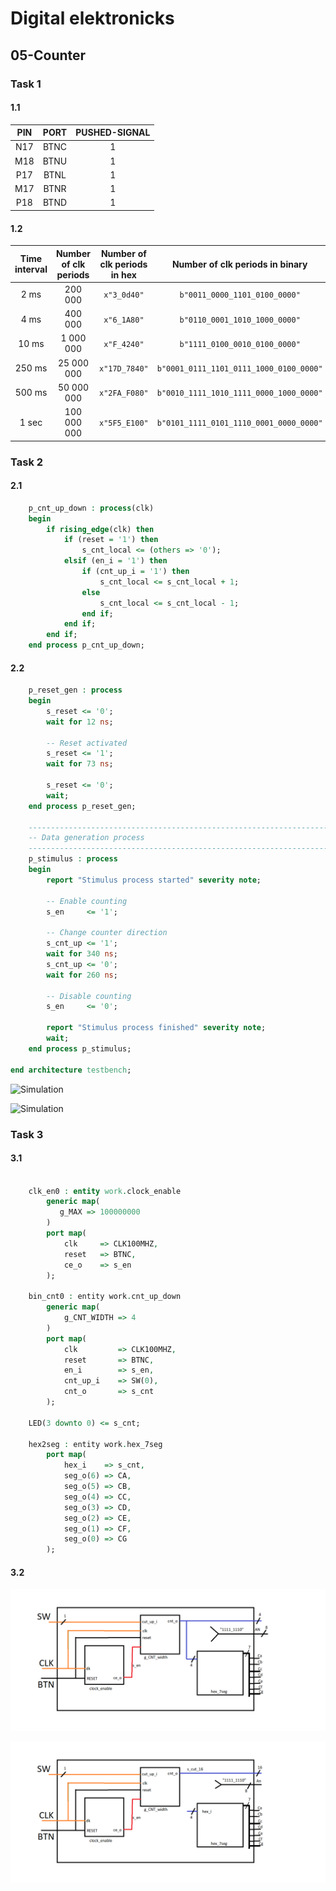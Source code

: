 # Digital elektronicks

## 05-Counter

### Task 1

#### 1.1

| PIN | PORT | PUSHED-SIGNAL |
| :-: | :-: | :-: |
| N17 | BTNC | 1 |
| M18 | BTNU | 1 |
| P17 | BTNL | 1 |
| M17 | BTNR | 1 |
| P18 | BTND | 1 |

#### 1.2
| Time interval | Number of clk periods | Number of clk periods in hex | Number of clk periods in binary |
   | :-: | :-: | :-: | :-: |
   | 2&nbsp;ms | 200 000 | `x"3_0d40"` | `b"0011_0000_1101_0100_0000"` |
   | 4&nbsp;ms | 400 000 | `x"6_1A80"` | `b"0110_0001_1010_1000_0000"` |
   | 10&nbsp;ms | 1 000 000 | `x"F_4240"` | `b"1111_0100_0010_0100_0000"` |
   | 250&nbsp;ms | 25 000 000 | `x"17D_7840"` | `b"0001_0111_1101_0111_1000_0100_0000"` |
   | 500&nbsp;ms | 50 000 000 | `x"2FA_F080"` | `b"0010_1111_1010_1111_0000_1000_0000"` |
   | 1&nbsp;sec | 100 000 000 | `x"5F5_E100"` | `b"0101_1111_0101_1110_0001_0000_0000"` |

### Task 2

#### 2.1

```VHDL
    p_cnt_up_down : process(clk)
    begin
        if rising_edge(clk) then        
            if (reset = '1') then               
                s_cnt_local <= (others => '0'); 
            elsif (en_i = '1') then                           
                if (cnt_up_i = '1') then
                    s_cnt_local <= s_cnt_local + 1;
                else 
                    s_cnt_local <= s_cnt_local - 1;                    
                end if;
            end if;
        end if;
    end process p_cnt_up_down;
```

#### 2.2

```VHDL
    p_reset_gen : process
    begin
        s_reset <= '0';
        wait for 12 ns;
        
        -- Reset activated
        s_reset <= '1';
        wait for 73 ns;

        s_reset <= '0';
        wait;
    end process p_reset_gen;

    --------------------------------------------------------------------
    -- Data generation process
    --------------------------------------------------------------------
    p_stimulus : process
    begin
        report "Stimulus process started" severity note;

        -- Enable counting
        s_en     <= '1';
        
        -- Change counter direction
        s_cnt_up <= '1';
        wait for 340 ns;
        s_cnt_up <= '0';
        wait for 260 ns;

        -- Disable counting
        s_en     <= '0';

        report "Stimulus process finished" severity note;
        wait;
    end process p_stimulus;

end architecture testbench;

```


![Simulation](img/Snímek%20obrazovky%20(258).png "Simulation")

![Simulation](img/Snímek%20obrazovky%20(259).png "Simulation")

### Task 3

#### 3.1

```VHDL

    clk_en0 : entity work.clock_enable
        generic map(
           g_MAX => 100000000
        )
        port map(
            clk     => CLK100MHZ,
            reset   => BTNC,
            ce_o    => s_en
        );

    bin_cnt0 : entity work.cnt_up_down
        generic map(
            g_CNT_WIDTH => 4
        )
        port map(
            clk         => CLK100MHZ,
            reset       => BTNC,
            en_i        => s_en,  
            cnt_up_i    => SW(0),
            cnt_o       => s_cnt
        );

    LED(3 downto 0) <= s_cnt;

    hex2seg : entity work.hex_7seg
        port map(
            hex_i    => s_cnt,
            seg_o(6) => CA,
            seg_o(5) => CB,
            seg_o(4) => CC,
            seg_o(3) => CD,
            seg_o(2) => CE,
            seg_o(1) => CF,
            seg_o(0) => CG
        );

```

#### 3.2

![Simulation](img/obrazek%201.bmp "Simulation")

![Simulation](img/obrazek%202.bmp "Simulation")
